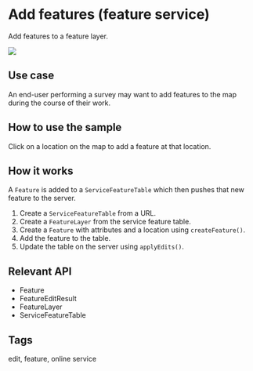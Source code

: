 # Add features (feature service)

Add features to a feature layer.

![](screenshot.png)

## Use case

An end-user performing a survey may want to add features to the map during the course of their work.

## How to use the sample

Click on a location on the map to add a feature at that location.

## How it works

A `Feature` is added to a `ServiceFeatureTable` which then pushes that new feature to the server.

1. Create a `ServiceFeatureTable` from a URL.
2. Create a `FeatureLayer` from the service feature table.
3. Create a `Feature` with attributes and a location using `createFeature()`.
4. Add the feature to the table.
5. Update the table on the server using `applyEdits()`.

## Relevant API

* Feature
* FeatureEditResult
* FeatureLayer
* ServiceFeatureTable

## Tags

edit, feature, online service
